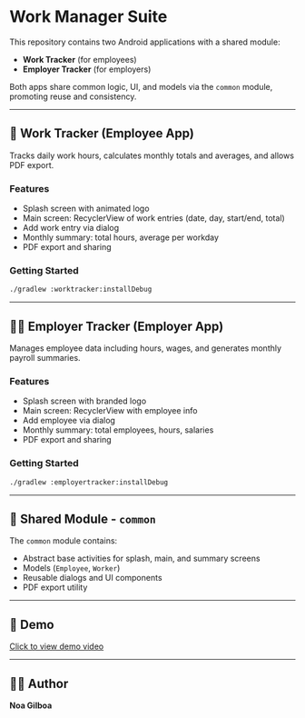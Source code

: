 # Work Manager Suite

This repository contains two Android applications with a shared module:
- **Work Tracker** (for employees)
- **Employer Tracker** (for employers)

Both apps share common logic, UI, and models via the `common` module, promoting reuse and consistency.

---

## 📱 Work Tracker (Employee App)
Tracks daily work hours, calculates monthly totals and averages, and allows PDF export.

### Features
- Splash screen with animated logo
- Main screen: RecyclerView of work entries (date, day, start/end, total)
- Add work entry via dialog
- Monthly summary: total hours, average per workday
- PDF export and sharing

### Getting Started
```bash
./gradlew :worktracker:installDebug
```

---

## 🧑‍💼 Employer Tracker (Employer App)
Manages employee data including hours, wages, and generates monthly payroll summaries.

### Features
- Splash screen with branded logo
- Main screen: RecyclerView with employee info
- Add employee via dialog
- Monthly summary: total employees, hours, salaries
- PDF export and sharing

### Getting Started
```bash
./gradlew :employertracker:installDebug
```

---

## 🧩 Shared Module - `common`
The `common` module contains:
- Abstract base activities for splash, main, and summary screens
- Models (`Employee`, `Worker`)
- Reusable dialogs and UI components
- PDF export utility

---

## 🎥 Demo
[Click to view demo video](Screen%20Recording%202025-04-22%20at%202.42.21.mov)

---

## 🧑‍💻 Author
**Noa Gilboa**
